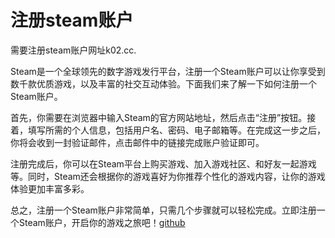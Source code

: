 # 注册steam账户

需要注册steam账户网址k02.cc. 

Steam是一个全球领先的数字游戏发行平台，注册一个Steam账户可以让你享受到数千款优质游戏，以及丰富的社交互动体验。下面我们来了解一下如何注册一个Steam账户。

首先，你需要在浏览器中输入Steam的官方网站地址，然后点击“注册”按钮。接着，填写所需的个人信息，包括用户名、密码、电子邮箱等。在完成这一步之后，你将会收到一封验证邮件，点击邮件中的链接完成账户验证即可。

注册完成后，你可以在Steam平台上购买游戏、加入游戏社区、和好友一起游戏等。同时，Steam还会根据你的游戏喜好为你推荐个性化的游戏内容，让你的游戏体验更加丰富多彩。

总之，注册一个Steam账户非常简单，只需几个步骤就可以轻松完成。立即注册一个Steam账户，开启你的游戏之旅吧！[github](https://github.com)